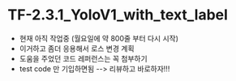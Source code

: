 # TF-2.3.1_YoloV1_with_text_label
* 현재 아직 작업중 (월요일에 약 800줄 부터 다시 시작)
* 이거하고 좀더 응용해서 로스 변경 계획
* 도움을 주었던 코드 레퍼런스는 꼭 첨부하기
* test code 만 기입하면됨 --> 리뷰하고 바로하자!!!
